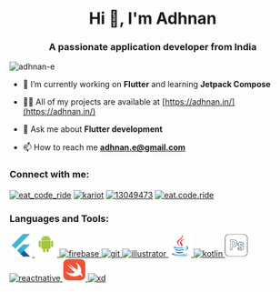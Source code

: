 <h1 align="center">Hi 👋, I'm Adhnan</h1>
<h3 align="center">A passionate application developer from India</h3>

<p align="left"> <img src="https://komarev.com/ghpvc/?username=adhnan-e&label=Profile%20views&color=0e75b6&style=flat" alt="adhnan-e" /> </p>

- 🌱 I’m currently working on **Flutter** and learning **Jetpack Compose**

- 👨‍💻 All of my projects are available at [https://adhnan.in/](https://adhnan.in/)

- 💬 Ask me about **Flutter development**

- 📫 How to reach me **adhnan.e@gmail.com**

<h3 align="left">Connect with me:</h3>
<p align="left">
<a href="https://twitter.com/AdhnanE" target="blank"><img align="center" src="https://raw.githubusercontent.com/rahuldkjain/github-profile-readme-generator/master/src/images/icons/Social/twitter.svg" alt="eat_code_ride" height="30" width="40" /></a>
<a href="https://linkedin.com/in/adhnan" target="blank"><img align="center" src="https://raw.githubusercontent.com/rahuldkjain/github-profile-readme-generator/master/src/images/icons/Social/linked-in-alt.svg" alt="kariot" height="30" width="40" /></a>
<a href="https://stackoverflow.com/users/14008268/adhnan-eriyadan" target="blank"><img align="center" src="https://raw.githubusercontent.com/rahuldkjain/github-profile-readme-generator/master/src/images/icons/Social/stack-overflow.svg" alt="13049473" height="30" width="40" /></a>
<a href="https://instagram.com/iamadhnan" target="blank"><img align="center" src="https://raw.githubusercontent.com/rahuldkjain/github-profile-readme-generator/master/src/images/icons/Social/instagram.svg" alt="eat.code.ride" height="30" width="40" /></a>


</p>

<h3 align="left">Languages and Tools:</h3>
<p align="left">  <a href="https://developer.android.com" target="_blank"> <img src="https://raw.githubusercontent.com/devicons/devicon/master/icons/flutter/flutter-original.svg" alt="android" width="40" height="40"/> <a href="https://developer.android.com" target="_blank"> <img src="https://raw.githubusercontent.com/devicons/devicon/master/icons/android/android-original-wordmark.svg" alt="android" width="40" height="40"/> </a> <a href="https://firebase.google.com/" target="_blank"> <img src="https://www.vectorlogo.zone/logos/firebase/firebase-icon.svg" alt="firebase" width="40" height="40"/> </a> <a href="https://git-scm.com/" target="_blank"> <img src="https://www.vectorlogo.zone/logos/git-scm/git-scm-icon.svg" alt="git" width="40" height="40"/> </a> <a href="https://www.adobe.com/in/products/illustrator.html" target="_blank"> <img src="https://www.vectorlogo.zone/logos/adobe_illustrator/adobe_illustrator-icon.svg" alt="illustrator" width="40" height="40"/> </a> <a href="https://www.java.com" target="_blank"> <img src="https://raw.githubusercontent.com/devicons/devicon/master/icons/java/java-original.svg" alt="java" width="40" height="40"/> </a> <a href="https://kotlinlang.org" target="_blank"> <img src="https://www.vectorlogo.zone/logos/kotlinlang/kotlinlang-icon.svg" alt="kotlin" width="40" height="40"/> </a> <a href="https://www.photoshop.com/en" target="_blank"> <img src="https://raw.githubusercontent.com/devicons/devicon/master/icons/photoshop/photoshop-line.svg" alt="photoshop" width="40" height="40"/> </a> <a href="https://reactnative.dev/" target="_blank"> <img src="https://reactnative.dev/img/header_logo.svg" alt="reactnative" width="40" height="40"/> </a> <a href="https://developer.apple.com/swift/" target="_blank"> <img src="https://raw.githubusercontent.com/devicons/devicon/master/icons/swift/swift-original.svg" alt="swift" width="40" height="40"/> </a> <a href="https://www.adobe.com/products/xd.html" target="_blank"> <img src="https://cdn.worldvectorlogo.com/logos/adobe-xd.svg" alt="xd" width="40" height="40"/> </a> </p>


